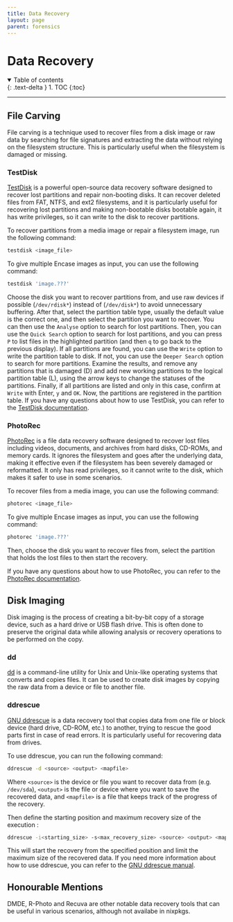 ```yaml
---
title: Data Recovery
layout: page
parent: forensics
---
```


# Data Recovery

<details open markdown="block">
  <summary>
    Table of contents
  </summary>
  {: .text-delta }
1. TOC
{:toc}
</details>

---

## File Carving

File carving is a technique used to recover files from a disk image or raw data by searching for file signatures and extracting the data without relying on the filesystem structure. This is particularly useful when the filesystem is damaged or missing.

### TestDisk

[TestDisk](https://www.cgsecurity.org/wiki/TestDisk) is a powerful open-source data recovery software designed to recover lost partitions and repair non-booting disks. It can recover deleted files from FAT, NTFS, and ext2 filesystems, and it is particularly useful for recovering lost partitions and making non-bootable disks bootable again, it has write privileges, so it can write to the disk to recover partitions.

To recover partitions from a media image or repair a filesystem image, run the following command:

```bash
testdisk <image_file>
```

To give multiple Encase images as input, you can use the following command:

```bash
testdisk 'image.???'
```

Choose the disk you want to recover partitions from, and use raw devices if possible (`/dev/rdisk*`) instead of (`/dev/disk*`) to avoid unnecessary buffering.
After that, select the partition table type, usually the default value is the correct one, and then select the partition you want to recover. You can then use the `Analyse` option to search for lost partitions.
Then, you can use the `Quick Search` option to search for lost partitions, and you can press `P` to list files in the highlighted partition (and then `q` to go back to the previous display).
If all partitions are found, you can use the `Write` option to write the partition table to disk. If not, you can use the `Deeper Search` option to search for more partitions. Examine the results, and remove any partitions that is damaged (D) and add new working partitions to the logical partition table (L), using the arrow keys to change the statuses of the partitions.
Finally, if all partitions are listed and only in this case, confirm at `Write` with Enter, `y` and `OK`.
Now, the partitions are registered in the partition table.
If you have any questions about how to use TestDisk, you can refer to the [TestDisk documentation](https://www.cgsecurity.org/wiki/TestDisk_Step_By_Step).

### PhotoRec

[PhotoRec](https://www.cgsecurity.org/wiki/PhotoRec) is a file data recovery software designed to recover lost files including videos, documents, and archives from hard disks, CD-ROMs, and memory cards. It ignores the filesystem and goes after the underlying data, making it effective even if the filesystem has been severely damaged or reformatted. It only has read privileges, so it cannot write to the disk, which makes it safer to use in some scenarios.

To recover files from a media image, you can use the following command:

```bash
photorec <image_file>
```

To give multiple Encase images as input, you can use the following command:

```bash
photorec 'image.???'
```

Then, choose the disk you want to recover files from, select the partition that holds the lost files to then start the recovery.

If you have any questions about how to use PhotoRec, you can refer to the [PhotoRec documentation](https://www.cgsecurity.org/wiki/PhotoRec_Step_By_Step).


## Disk Imaging

Disk imaging is the process of creating a bit-by-bit copy of a storage device, such as a hard drive or USB flash drive. This is often done to preserve the original data while allowing analysis or recovery operations to be performed on the copy.

### dd

[dd](https://www.gnu.org/software/coreutils/manual/html_node/dd-invocation.html) is a command-line utility for Unix and Unix-like operating systems that converts and copies files. It can be used to create disk images by copying the raw data from a device or file to another file.

### ddrescue

[GNU ddrescue](https://www.gnu.org/software/ddrescue/) is a data recovery tool that copies data from one file or block device (hard drive, CD-ROM, etc.) to another, trying to rescue the good parts first in case of read errors. It is particularly useful for recovering data from drives.

To use ddrescue, you can run the following command:

```bash
ddrescue -d <source> <output> <mapfile>
```

Where `<source>` is the device or file you want to recover data from (e.g. `/dev/sda`), `<output>` is the file or device where you want to save the recovered data, and `<mapfile>` is a file that keeps track of the progress of the recovery.

Then define the starting position and maximum recovery size of the execution :

```bash
ddrescue -i<starting_size> -s<max_recovery_size> <source> <output> <mapfile>
```

This will start the recovery from the specified position and limit the maximum size of the recovered data.
If you need more information about how to use ddrescue, you can refer to the [GNU ddrescue manual](https://www.gnu.org/software/ddrescue/manual/ddrescue_manual.html).


## Honourable Mentions

DMDE, R-Photo and Recuva are other notable data recovery tools that can be useful in various scenarios, although not availabe in nixpkgs.

